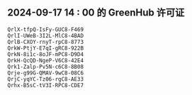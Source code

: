 ## 2024-09-17 14 : 00 的 GreenHub 许可证
```
QrlX-tfpQ-IsFy-GUC8-F469
QrlI-UWeB-3I2L-MlC8-4BAD
QrlB-CXOY-rnyT-rpC8-8773
QrkW-PtjY-E7qI-gRC8-922B
QrkN-8i1c-8oJF-mPC8-D9D4
QrkH-QcQD-NgeP-V6C8-42E4
Qrk1-Zalp-Pv5N-c6C8-8B08
Qrje-g99G-QMAV-9wC8-08C6
QrjC-yqYC-Tz06-rgC8-AE33
Qrhx-B5sC-tV3I-RPC8-CDE7
```
